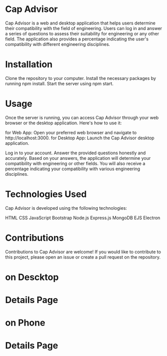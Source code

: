 # Cap Advisor
Cap Advisor is a web and desktop application that helps users determine their compatibility with the field of engineering. Users can log in and answer a series of questions to assess their suitability for engineering or any other field. The application also provides a percentage indicating the user's compatibility with different engineering disciplines.

# Installation  
Clone the repository to your computer.
Install the necessary packages by running npm install.
Start the server using npm start.

# Usage  
Once the server is running, you can access Cap Advisor through your web browser or the desktop application. Here's how to use it:

for Web App: Open your preferred web browser and navigate to http://localhost:3000.
for Desktop App: Launch the Cap Advisor desktop application.

Log in to your account.
Answer the provided questions honestly and accurately.
Based on your answers, the application will determine your compatibility with engineering or other fields.
You will also receive a percentage indicating your compatibility with various engineering disciplines.

# Technologies Used  
Cap Advisor is developed using the following technologies:

HTML
CSS
JavaScript
Bootstrap
Node.js
Express.js
MongoDB
EJS
Electron

# Contributions  
Contributions to Cap Advisor are welcome! If you would like to contribute to this project, please open an issue or create a pull request on the repository.

# on Descktop  

# Details Page  

# on Phone  

# Details Page  


